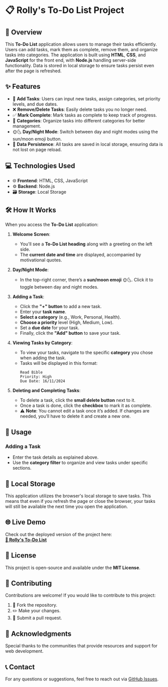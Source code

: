 # 📋 Rolly's To-Do List Project

## 📌 Overview
This **To-Do List** application allows users to manage their tasks efficiently. Users can add tasks, mark them as complete, remove them, and organize tasks into categories. The application is built using **HTML**, **CSS**, and **JavaScript** for the front end, with **Node.js** handling server-side functionality. Data is stored in local storage to ensure tasks persist even after the page is refreshed.

## ✨ Features
- 📝 **Add Tasks**: Users can input new tasks, assign categories, set priority levels, and due dates.
- ❌ **Remove/Delete Tasks**: Easily delete tasks you no longer need.
- ✅ **Mark Complete**: Mark tasks as complete to keep track of progress.
- 📂 **Categories**: Organize tasks into different categories for better management.
- 🌞🌜 **Day/Night Mode**: Switch between day and night modes using the sun/moon emoji button.
- 💾 **Data Persistence**: All tasks are saved in local storage, ensuring data is not lost on page reload.

## 💻 Technologies Used
- 🌐 **Frontend**: HTML, CSS, JavaScript
- ⚙️ **Backend**: Node.js
- 🗃️ **Storage**: Local Storage

## 🛠️ How It Works
When you access the **To-Do List** application:

1. **Welcome Screen**: 
   - You'll see a **To-Do List heading** along with a greeting on the left side.
   - The **current date and time** are displayed, accompanied by motivational quotes.

2. **Day/Night Mode**: 
   - In the top-right corner, there’s a **sun/moon emoji** 🌞🌜. Click it to toggle between day and night modes.

3. **Adding a Task**:
   - Click the **"+" button** to add a new task.
   - Enter your **task name**.
   - **Select a category** (e.g., Work, Personal, Health).
   - **Choose a priority** level (High, Medium, Low).
   - Set a **due date** for your task.
   - Finally, click the **"Add" button** to save your task.

4. **Viewing Tasks by Category**:
   - To view your tasks, navigate to the specific **category** you chose when adding the task.
   - Tasks will be displayed in this format:
     ```
     Read Bible  
     Priority: High  
     Due Date: 16/11/2024
     ```

5. **Deleting and Completing Tasks**:
   - To delete a task, click the **small delete button** next to it.
   - Once a task is done, click the **checkbox** to mark it as complete.
   - ⚠️ **Note**: You cannot edit a task once it’s added. If changes are needed, you’ll have to delete it and create a new one.

## 🚀 Usage

### Adding a Task
- Enter the task details as explained above.
- Use the **category filter** to organize and view tasks under specific sections.

## 💾 Local Storage
This application utilizes the browser's local storage to save tasks. This means that even if you refresh the page or close the browser, your tasks will still be available the next time you open the application.

## 🌐 Live Demo
Check out the deployed version of the project here:  
[**🔗 Rolly's To-Do List**](https://rolivhuwamuzila.github.io/Rolly-s-TO-DO-List-Project/)

## 📜 License
This project is open-source and available under the **MIT License**.

## 🤝 Contributing
Contributions are welcome! If you would like to contribute to this project:
1. 🍴 Fork the repository.
2. ✏️ Make your changes.
3. 🔄 Submit a pull request.

## 💬 Acknowledgments
Special thanks to the communities that provide resources and support for web development.

## 📞 Contact
For any questions or suggestions, feel free to reach out via [GitHub Issues](https://github.com/RolivhuwaMuzila/Rolly-s-TO-DO-List-Project/issues). 




